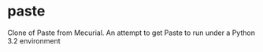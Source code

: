 paste
=====

Clone of Paste from Mecurial. An attempt to get Paste to run under a Python 3.2 environment